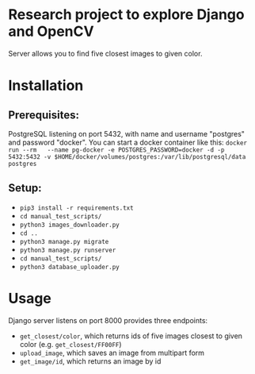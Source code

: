 # Research project to explore Django and OpenCV

Server allows you to find five closest images to given color.
# Installation
## Prerequisites:
PostgreSQL listening on port 5432, with name and username "postgres" and password "docker". You can start a docker container like this:
`docker run --rm   --name pg-docker -e POSTGRES_PASSWORD=docker -d -p 5432:5432 -v $HOME/docker/volumes/postgres:/var/lib/postgresql/data  postgres`

## Setup:
- `pip3 install -r requirements.txt`
- `cd manual_test_scripts/`
- `python3 images_downloader.py`
- `cd ..`
- `python3 manage.py migrate`
- `python3 manage.py runserver`
- `cd manual_test_scripts/`
- `python3 database_uploader.py`


# Usage
Django server listens on port 8000 provides three endpoints:
- `get_closest/color`, which returns ids of five images closest to given color (e.g. `get_closest/FF00FF`)
- `upload_image`, which saves an image from multipart form
- `get_image/id`, which returns an image by id
